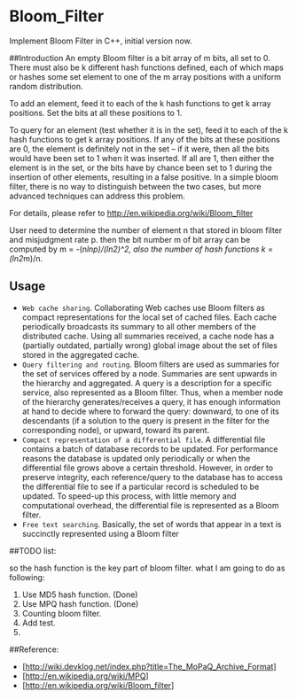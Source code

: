 Bloom_Filter
================

Implement Bloom Filter in C++, initial version now.

##Introduction
An empty Bloom filter is a bit array of m bits, all set to 0. There must also be k different hash functions defined,
each of which maps or hashes some set element to one of the m array positions with a uniform random distribution.

To add an element, feed it to each of the k hash functions to get k array positions. 
Set the bits at all these positions to 1.

To query for an element (test whether it is in the set), feed it to each of the k hash functions to get k array positions. 
If any of the bits at these positions are 0, the element is definitely not in the set – 
if it were, then all the bits would have been set to 1 when it was inserted. 
If all are 1, then either the element is in the set, or the bits have by chance been set to 1 during the insertion of other elements,
resulting in a false positive. In a simple bloom filter, there is no way to distinguish between the two cases, 
but more advanced techniques can address this problem.

For details, please refer to http://en.wikipedia.org/wiki/Bloom_filter

User need to determine the number of element n that stored in bloom filter and misjudgment rate p.
then the bit number m of bit array can be computed by m = -(n*lnp)/(ln2)^2, 
also the number of hash functions k = (ln2*m)/n.

## Usage

+ `Web cache sharing`. Collaborating Web caches use Bloom filters as compact representations for the local set of cached files.  Each cache periodically broadcasts its summary to all other members of the distributed cache.  Using all summaries received, a cache node has a (partially outdated, partially wrong) global image about the set of files stored in the aggregated cache. 
+ `Query filtering and routing`. Bloom filters are used as summaries for the set of services offered by a node.  Summaries are sent upwards in the hierarchy and aggregated.  A query is a description for a specific service, also represented as a Bloom filter.  Thus, when a member node of the hierarchy generates/receives a query, it has enough information at hand to decide where to forward the query: downward, to one of its descendants (if a solution to the query is present in the filter for the corresponding node), or upward, toward its parent.
+ `Compact representation of a differential file`.  A differential file contains a batch of database records to be updated.  For performance reasons the database is updated only periodically or when the differential file grows above a certain threshold.  However, in order to preserve integrity, each reference/query to the database has to access the differential file to see if a particular record is scheduled to be updated.  To speed-up this process, with little memory and computational overhead, the differential file is represented as a Bloom filter.
+ `Free text searching`.  Basically, the set of words that appear in a text is succinctly represented using a Bloom filter


##TODO list:

so the hash function is the key part of bloom filter. what I am going to do as following:

1. Use MD5 hash function.    (Done)
2. Use MPQ hash function.    (Done)  
3. Counting bloom filter.
4. Add test.
5. 


##Reference:

 * [http://wiki.devklog.net/index.php?title=The_MoPaQ_Archive_Format]
 * [http://en.wikipedia.org/wiki/MPQ]
 * [http://en.wikipedia.org/wiki/Bloom_filter]
    
